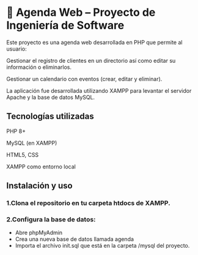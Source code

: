# 📅 **Agenda Web – Proyecto de Ingeniería de Software**

Este proyecto es una agenda web desarrollada en PHP que permite al usuario:

Gestionar el registro de clientes en un directorio así como editar su información o eliminarlos.

Gestionar un calendario con eventos (crear, editar y eliminar).

La aplicación fue desarrollada utilizando XAMPP para levantar el servidor Apache y la base de datos MySQL.

## **Tecnologías utilizadas**

PHP 8+

MySQL (en XAMPP)

HTML5, CSS

XAMPP como entorno local

## **Instalación y uso**

### 1.Clona el repositorio en tu carpeta htdocs de XAMPP.

### 2.Configura la base de datos:

* Abre phpMyAdmin
* Crea una nueva base de datos llamada agenda
* Importa el archivo init.sql que está en la carpeta /mysql del proyecto.
